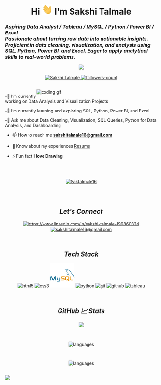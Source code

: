 <h1 align="center">
    Hi
    <img src="https://raw.githubusercontent.com/ABSphreak/ABSphreak/master/gifs/Hi.gif" width="35">
    I'm Sakshi Talmale

</h1>
<!----------------------------------- About Section ------------------------------------>

<h3>
    <i>Aspiring Data Analyst / Tableau / MySQL / Python / Power BI / Excel</i>
    <br>
    <i>Passionate about turning raw data into actionable insights. Proficient in data cleaning, visualization, and analysis using SQL, Python, Power BI, and Excel. Eager to apply analytical skills to real-world problems.</i>
</h3>

<!----------------------------------- Profile View Section ------------------------------------>

<p align="center">
<a align="center" href="https://github.com/DenverCoder1/readme-typing-svg"><img src="https://readme-typing-svg.herokuapp.com?&amp;font=IBM+Plex+Sans&amp;color=white&amp;size=25&amp;lines=Welcome+to+my+GitHub+Profile!;I'm+a+Aspiring+Data+Analyst."></a>
</p>

<p align="center">
    <a href="https://github.com/Saktalmale16">
        <img src="https://komarev.com/ghpvc/?username=Saktalmale16&amp;label=Profile%20views&amp;color=0e75b6&amp;style=flat" alt="Sakshi Talmale">
    </a>
     <a href="https://github.com/Saktalmale16?tab=followers">
        <img src="https://img.shields.io/github/followers/Saktalmale16?label=Followers&amp;style=social" alt="followers-count">
    </a>
</p>
<br>


<!-- -----------------------------------about details with resume ---------------------------- -->
<img align="right" alt="coding gif" width="400" src="https://media4.giphy.com/media/qgQUggAC3Pfv687qPC/giphy.gif">

-🔭 I’m currently working on Data Analysis and Visualization Projects

-🌱 I’m currently learning and exploring SQL, Python, Power BI, and Excel

-💬 Ask me about Data Cleaning, Visualization, SQL Queries, Python for Data Analysis, and Dashboarding

- 📫 How to reach me **sakshitalmale16@gmail.com**

- 📄 Know about my experiences <a target="_blank" rel="noreferrer" href="https://drive.google.com/file/d/1q-d1VR4X0qHJSpPvcl0V0wQ1IycieIOP/view">Resume</a> 

- ⚡ Fun fact **I love Drawing**
<br>
<br>
<!-- -------------------------------github trophies------------------------------------------ -->

<p align="center"> <a href="https://github.com/ryo-ma/github-profile-trophy"><img src="https://github-profile-trophy.vercel.app/?username=Saktalmale16" alt="Saktalmale16"></a> </p>
<br>
<br>

<!-- ---------------------------------------contact section----------------------- -->

<h2 align="center"><i>Let's Connect</i></h2>
<p align="center">  
    <a href="https://www.linkedin.com/in/sakshi-talmale-199860324">
        <img align="center" src="https://img.shields.io/badge/LinkedIn-0077B5?style=for-the-badge&amp;logo=linkedin&amp;logoColor=white" alt="https://www.linkedin.com/in/sakshi-talmale-199860324">
    </a>
    <a title="sakshitalmale16@gmail.com" href="mailto:sakshitalmale16@gmail.com">
        <img align="center" src="https://img.shields.io/badge/Gmail-D14836?style=for-the-badge&amp;logo=gmail&amp;logoColor=white" alt="sakshitalmale16@gmail.com">
    </a>




</p>
<br>




<!----------------------------------- Tech Stack Section ------------------------------------>

<h2 align="center"><i>Tech Stack</i></h2>
<p align="center">
    <img src="https://img.shields.io/badge/HTML5-E34F26?style=for-the-badge&logo=html5&logoColor=white" alt="html5" />
    <img src="https://img.shields.io/badge/CSS3-1572B6?style=for-the-badge&logo=css3&logoColor=white" alt="css3" />
    <img src="https://raw.githubusercontent.com/devicons/devicon/master/icons/mysql/mysql-original-wordmark.svg" alt="mysql" width="80" height="80"/> 
    <img src="https://github.com/user-attachments/assets/a6286010-e5e6-4f8d-968c-9d319511dc44" alt="python" width="120" height="80"/> 
    <img src="https://github.com/user-attachments/assets/e2b0b61b-7bc8-4cc6-8a79-e0d206eb48d7" alt="git" width="80" height="80"/> 
    <img src="https://github.com/user-attachments/assets/e40777c2-b67d-4846-8a71-957d75c3e193" alt="github" width="80" height="80"/> 
    <img src="https://github.com/user-attachments/assets/5fed2f28-9562-49ea-827e-53847c18ec48" alt="tableau" width="80" height="80"/> 
    
</p>
<br>

<!----------------------------------- GitHub Stats Section ------------------------------------>
<h2 align="center"><i>GitHub 📈 Stats</i></h2>
<p align="center"></p>
<p align="center">

</p><p align="center">
  <img width="48%" src="https://github-readme-stats.vercel.app/api?username=Saktalmale16&amp;show_icons=true&amp;hide_border=true&amp;theme=radical">
<!--   <img width="48%" src="https://github-readme-streak-stats.herokuapp.com/?user=Saktalmale16&hide_border=true&theme=radical" /> -->
</p>

<!--   <img align="center" src="https://github-readme-streak-stats.herokuapp.com/?user=Lokesh777&&theme=highcontrast" alt="Lokesh777"/> -->
  <p></p>
<p align="center">
</p>
<br>
<!----------------------------------- Tech Languages ------------------------------------>
<p align="center">
<!--   <img align="center" src="https://github-readme-stats.vercel.app/api/top-langs?username=Lokesh777&show_icons=true&locale=en&layout=compact&&theme=highcontrast" alt="Lokesh777" /> -->
 <img alt="languages" src="https://github-readme-stats.vercel.app/api/top-langs/?username=Saktalmale16&amp;layout=compact&amp;hide_border=true&amp;theme=radical">
</p>
<p align="center">
</p>
<br>


<!-- ---------------------------------------git streak------------------------------------------- -->

<p align="center">
<!--   <img align="center" src="https://github-readme-stats.vercel.app/api/top-langs?username=Lokesh777&show_icons=true&locale=en&layout=compact&&theme=highcontrast" alt="Lokesh777" /> -->
 <img alt="languages" src="https://streak-stats.demolab.com?user=Saktalmale16&amp;theme=radical">
</p>

<br>

<!-- [![GitHub Streak](https://streak-stats.demolab.com?user=Saktalmale16)](https://git.io/streak-stats) -->


 <img src="https://raw.githubusercontent.com/Trilokia/Trilokia/379277808c61ef204768a61bbc5d25bc7798ccf1/bottom_header.svg">
